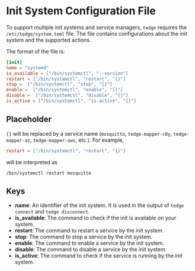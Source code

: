 # Init System Configuration File

To support multiple init systems and service managers, `tedge` requires the `/etc/tedge/system.toml` file.
The file contains configurations about the init system and the supported actions.

The format of the file is:

```toml
[init]
name = "systemd"
is_available = ["/bin/systemctl", "--version"]
restart = ["/bin/systemctl", "restart", "{}"]
stop =  ["/bin/systemctl", "stop", "{}"]
enable =  ["/bin/systemctl", "enable", "{}"]
disable =  ["/bin/systemctl", "disable", "{}"]
is_active = ["/bin/systemctl", "is-active", "{}"]
```

## Placeholder

`{}` will be replaced by a service name (`mosquitto`, `tedge-mapper-c8y`, `tedge-mapper-az`, `tedge-mapper-aws`, etc.).
For example,

```toml
restart = ["/bin/systemctl", "restart", "{}"]
```

will be interpreted as

```shell
/bin/systemctl restart mosquitto
```

## Keys

- **name**: An identifier of the init system. 
  It is used in the output of `tedge connect` and `tedge disconnect`.
- **is_available**: The command to check if the init is available on your system.
- **restart**: The command to restart a service by the init system.
- **stop**: The command to stop a service by the init system.
- **enable**: The command to enable a service by the init system.
- **disable**: The command to disable a service by the init system.
- **is_active**: The command to check if the service is running by the init system.
